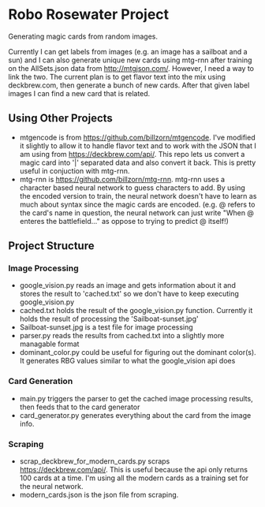# Robo Rosewater Project
Generating magic cards from random images.

Currently I can get labels from images (e.g. an image has a sailboat and a sun) and I can also generate unique new cards using mtg-rnn after training on the AllSets.json data from http://mtgjson.com/. However, I need a way to link the two. The current plan is to get flavor text into the mix using deckbrew.com, then generate a bunch of new cards. After that given label images I can find a new card that is related.

## Using Other Projects
- mtgencode is from https://github.com/billzorn/mtgencode. I've modified it slightly to allow it to handle flavor text and to work with the JSON that I am using from https://deckbrew.com/api/. This repo lets us convert a magic card into '|' separated data and also convert it back. This is pretty useful in conjuction with mtg-rnn.
- mtg-rnn is https://github.com/billzorn/mtg-rnn. mtg-rnn uses a character based neural network to guess characters to add. By using the encoded version to train, the neural network doesn't have to learn as much about syntax since the magic cards are encoded. (e.g. @ refers to the card's name in question, the neural network can just write "When @ enteres the battlefield..." as oppose to trying to predict @ itself!)

## Project Structure
### Image Processing
- google_vision.py reads an image and gets information about it and stores the result to 'cached.txt' so we don't have to keep executing google_vision.py
- cached.txt holds the result of the google_vision.py function. Currently it holds the result of processing the 'Sailboat-sunset.jpg'
- Sailboat-sunset.jpg is a test file for image processing
- parser.py reads the results from cached.txt into a slightly more managable format
- dominant_color.py could be useful for figuring out the dominant color(s). It generates RBG values similar to what the google_vision api does

### Card Generation
- main.py triggers the parser to get the cached image processing results, then feeds that to the card generator
- card_generator.py generates everything about the card from the image info.

### Scraping
- scrap_deckbrew_for_modern_cards.py scraps https://deckbrew.com/api/. This is useful because the api only returns 100 cards at a time. I'm using all the modern cards as a training set for the neural network.
- modern_cards.json is the json file from scraping.

